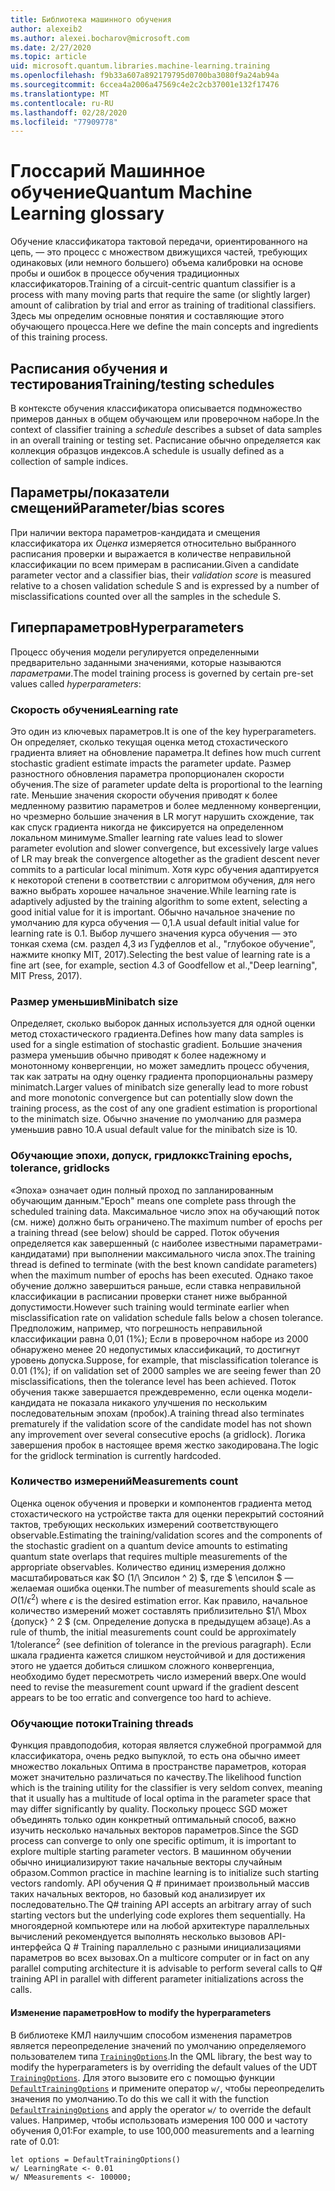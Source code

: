 ```yaml
---
title: Библиотека машинного обучения
author: alexeib2
ms.author: alexei.bocharov@microsoft.com
ms.date: 2/27/2020
ms.topic: article
uid: microsoft.quantum.libraries.machine-learning.training
ms.openlocfilehash: f9b33a607a892179795d0700ba3080f9a24ab94a
ms.sourcegitcommit: 6ccea4a2006a47569c4e2c2cb37001e132f17476
ms.translationtype: MT
ms.contentlocale: ru-RU
ms.lasthandoff: 02/28/2020
ms.locfileid: "77909778"
---
```

# <a name="quantum-machine-learning-glossary"></a><span data-ttu-id="919a9-102">Глоссарий Машинное обучение</span><span class="sxs-lookup"><span data-stu-id="919a9-102">Quantum Machine Learning glossary</span></span>

<span data-ttu-id="919a9-103">Обучение классификатора тактовой передачи, ориентированного на цепь, — это процесс с множеством движущихся частей, требующих одинаковых (или немного большего) объема калибровки на основе пробы и ошибок в процессе обучения традиционных классификаторов.</span><span class="sxs-lookup"><span data-stu-id="919a9-103">Training of a circuit-centric quantum classifier is a process with many moving parts that require the same (or slightly larger) amount of calibration by trial and error as training of traditional classifiers.</span></span> <span data-ttu-id="919a9-104">Здесь мы определим основные понятия и составляющие этого обучающего процесса.</span><span class="sxs-lookup"><span data-stu-id="919a9-104">Here we define the main concepts and ingredients of this training process.</span></span>

## <a name="trainingtesting-schedules"></a><span data-ttu-id="919a9-105">Расписания обучения и тестирования</span><span class="sxs-lookup"><span data-stu-id="919a9-105">Training/testing schedules</span></span>

<span data-ttu-id="919a9-106">В контексте обучения классификатора описывается подмножество примеров данных в общем обучающем или проверочном наборе.</span><span class="sxs-lookup"><span data-stu-id="919a9-106">In the context of classifier training a *schedule* describes a subset of data samples in an overall training or testing set.</span></span> <span data-ttu-id="919a9-107">Расписание обычно определяется как коллекция образцов индексов.</span><span class="sxs-lookup"><span data-stu-id="919a9-107">A schedule is usually defined as a collection of sample indices.</span></span>

## <a name="parameterbias-scores"></a><span data-ttu-id="919a9-108">Параметры/показатели смещений</span><span class="sxs-lookup"><span data-stu-id="919a9-108">Parameter/bias scores</span></span>

<span data-ttu-id="919a9-109">При наличии вектора параметров-кандидата и смещения классификатора их *Оценка* измеряется относительно выбранного расписания проверки и выражается в количестве неправильной классификации по всем примерам в расписании.</span><span class="sxs-lookup"><span data-stu-id="919a9-109">Given a candidate parameter vector and a classifier bias, their *validation score* is measured relative to a chosen validation schedule S and is expressed by a number of misclassifications counted over all the samples in the schedule S.</span></span>

## <a name="hyperparameters"></a><span data-ttu-id="919a9-110">Гиперпараметров</span><span class="sxs-lookup"><span data-stu-id="919a9-110">Hyperparameters</span></span>

<span data-ttu-id="919a9-111">Процесс обучения модели регулируется определенными предварительно заданными значениями, которые называются *параметрами*.</span><span class="sxs-lookup"><span data-stu-id="919a9-111">The model training process is governed by certain pre-set values called *hyperparameters*:</span></span>

### <a name="learning-rate"></a><span data-ttu-id="919a9-112">Скорость обучения</span><span class="sxs-lookup"><span data-stu-id="919a9-112">Learning rate</span></span>

<span data-ttu-id="919a9-113">Это один из ключевых параметров.</span><span class="sxs-lookup"><span data-stu-id="919a9-113">It is one of the key hyperparameters.</span></span> <span data-ttu-id="919a9-114">Он определяет, сколько текущая оценка метод стохастического градиента влияет на обновление параметра.</span><span class="sxs-lookup"><span data-stu-id="919a9-114">It defines how much current stochastic gradient estimate impacts the parameter update.</span></span> <span data-ttu-id="919a9-115">Размер разностного обновления параметра пропорционален скорости обучения.</span><span class="sxs-lookup"><span data-stu-id="919a9-115">The size of parameter update delta is proportional to the learning rate.</span></span> <span data-ttu-id="919a9-116">Меньшие значения скорости обучения приводят к более медленному развитию параметров и более медленному конвергенции, но чрезмерно большие значения в LR могут нарушить схождение, так как спуск градиента никогда не фиксируется на определенном локальном минимуме.</span><span class="sxs-lookup"><span data-stu-id="919a9-116">Smaller learning rate values lead to slower parameter evolution and slower convergence, but excessively large values of LR may break the convergence altogether as the gradient descent never commits to a particular local minimum.</span></span> <span data-ttu-id="919a9-117">Хотя курс обучения адаптируется к некоторой степени в соответствии с алгоритмом обучения, для него важно выбрать хорошее начальное значение.</span><span class="sxs-lookup"><span data-stu-id="919a9-117">While learning rate is adaptively adjusted by the training algorithm to some extent, selecting a good initial value for it is important.</span></span> <span data-ttu-id="919a9-118">Обычно начальное значение по умолчанию для курса обучения — 0,1.</span><span class="sxs-lookup"><span data-stu-id="919a9-118">A usual default initial value for learning rate is 0.1.</span></span> <span data-ttu-id="919a9-119">Выбор лучшего значения курса обучения — это тонкая схема (см. раздел 4,3 из Гудфеллов et al., "глубокое обучение", нажмите кнопку MIT, 2017).</span><span class="sxs-lookup"><span data-stu-id="919a9-119">Selecting the best value of learning rate is a fine art (see, for example, section 4.3 of Goodfellow et al.,"Deep learning", MIT Press, 2017).</span></span>

### <a name="minibatch-size"></a><span data-ttu-id="919a9-120">Размер уменьшив</span><span class="sxs-lookup"><span data-stu-id="919a9-120">Minibatch size</span></span>

<span data-ttu-id="919a9-121">Определяет, сколько выборок данных используется для одной оценки метод стохастического градиента.</span><span class="sxs-lookup"><span data-stu-id="919a9-121">Defines how many data samples is used for a single estimation of stochastic gradient.</span></span> <span data-ttu-id="919a9-122">Большие значения размера уменьшив обычно приводят к более надежному и монотонному конвергенции, но может замедлить процесс обучения, так как затраты на одну оценку градиента пропорциональны размеру minimatch.</span><span class="sxs-lookup"><span data-stu-id="919a9-122">Larger values of minibatch size generally lead to more robust and more monotonic convergence but can potentially slow down the training process, as the cost of any one gradient estimation is proportional to the minimatch size.</span></span> <span data-ttu-id="919a9-123">Обычно значение по умолчанию для размера уменьшив равно 10.</span><span class="sxs-lookup"><span data-stu-id="919a9-123">A usual default value for the minibatch size is 10.</span></span>

### <a name="training-epochs-tolerance-gridlocks"></a><span data-ttu-id="919a9-124">Обучающие эпохи, допуск, гридлоккс</span><span class="sxs-lookup"><span data-stu-id="919a9-124">Training epochs, tolerance, gridlocks</span></span>

<span data-ttu-id="919a9-125">«Эпоха» означает один полный проход по запланированным обучающим данным.</span><span class="sxs-lookup"><span data-stu-id="919a9-125">"Epoch" means one complete pass through the scheduled training data.</span></span>
<span data-ttu-id="919a9-126">Максимальное число эпох на обучающий поток (см. ниже) должно быть ограничено.</span><span class="sxs-lookup"><span data-stu-id="919a9-126">The maximum number of epochs per a training thread (see below) should be capped.</span></span> <span data-ttu-id="919a9-127">Поток обучения определяется как завершенный (с наиболее известными параметрами-кандидатами) при выполнении максимального числа эпох.</span><span class="sxs-lookup"><span data-stu-id="919a9-127">The training thread is defined to terminate (with the best known candidate parameters) when the maximum number of epochs has been executed.</span></span> <span data-ttu-id="919a9-128">Однако такое обучение должно завершиться раньше, если ставка неправильной классификации в расписании проверки станет ниже выбранной допустимости.</span><span class="sxs-lookup"><span data-stu-id="919a9-128">However such training would terminate earlier when misclassification rate on validation schedule falls below a chosen tolerance.</span></span> <span data-ttu-id="919a9-129">Предположим, например, что погрешность неправильной классификации равна 0,01 (1%); Если в проверочном наборе из 2000 обнаружено менее 20 недопустимых классификаций, то достигнут уровень допуска.</span><span class="sxs-lookup"><span data-stu-id="919a9-129">Suppose, for example, that misclassification tolerance is 0.01 (1%); if on validation set of 2000 samples we are seeing fewer than 20 misclassifications, then the tolerance level has been achieved.</span></span> <span data-ttu-id="919a9-130">Поток обучения также завершается преждевременно, если оценка модели-кандидата не показала никакого улучшения по нескольким последовательным эпохам (пробок).</span><span class="sxs-lookup"><span data-stu-id="919a9-130">A training thread also terminates prematurely if the validation score of the candidate model has not shown any improvement over several consecutive epochs (a gridlock).</span></span> <span data-ttu-id="919a9-131">Логика завершения пробок в настоящее время жестко закодирована.</span><span class="sxs-lookup"><span data-stu-id="919a9-131">The logic for the gridlock termination is currently hardcoded.</span></span>

### <a name="measurements-count"></a><span data-ttu-id="919a9-132">Количество измерений</span><span class="sxs-lookup"><span data-stu-id="919a9-132">Measurements count</span></span>

<span data-ttu-id="919a9-133">Оценка оценок обучения и проверки и компонентов градиента метод стохастического на устройстве такта для оценки перекрытий состояний тактов, требующих нескольких измерений соответствующего observable.</span><span class="sxs-lookup"><span data-stu-id="919a9-133">Estimating the training/validation scores and the components of the stochastic gradient on a quantum device amounts to estimating quantum state overlaps that requires multiple measurements of the appropriate observables.</span></span> <span data-ttu-id="919a9-134">Количество единиц измерения должно масштабироваться как $O (1/\ Эпсилон ^ 2) $, где $ \епсилон $ — желаемая ошибка оценки.</span><span class="sxs-lookup"><span data-stu-id="919a9-134">The number of measurements should scale as $O(1/\epsilon^2)$ where $\epsilon$ is the desired estimation error.</span></span>
<span data-ttu-id="919a9-135">Как правило, начальное количество измерений может составлять приблизительно $1/\ Mbox {допуск} ^ 2 $ (см. Определение допуска в предыдущем абзаце).</span><span class="sxs-lookup"><span data-stu-id="919a9-135">As a rule of thumb, the initial measurements count could be approximately $1/\mbox{tolerance}^2$ (see definition of tolerance in the previous paragraph).</span></span> <span data-ttu-id="919a9-136">Если шкала градиента кажется слишком неустойчивой и для достижения этого не удается добиться слишком сложного конвергенциа, необходимо будет пересмотреть число измерений вверх.</span><span class="sxs-lookup"><span data-stu-id="919a9-136">One would need to revise the measurement count upward if the gradient descent appears to be too erratic and convergence too hard to achieve.</span></span>

### <a name="training-threads"></a><span data-ttu-id="919a9-137">Обучающие потоки</span><span class="sxs-lookup"><span data-stu-id="919a9-137">Training threads</span></span>

<span data-ttu-id="919a9-138">Функция правдоподобия, которая является служебной программой для классификатора, очень редко выпуклой, то есть она обычно имеет множество локальных Оптима в пространстве параметров, которая может значительно различаться по качеству.</span><span class="sxs-lookup"><span data-stu-id="919a9-138">The likelihood function which is the training utility for the classifier is very seldom convex, meaning that it usually has a multitude of local optima in the parameter space that may differ significantly by quality.</span></span> <span data-ttu-id="919a9-139">Поскольку процесс SGD может объединять только один конкретный оптимальный способ, важно изучить несколько начальных векторов параметров.</span><span class="sxs-lookup"><span data-stu-id="919a9-139">Since the SGD process can converge to only one specific optimum, it is important to explore multiple starting parameter vectors.</span></span> <span data-ttu-id="919a9-140">В машинном обучении обычно инициализируют такие начальные векторы случайным образом.</span><span class="sxs-lookup"><span data-stu-id="919a9-140">Common practice in machine learning is to initialize such starting vectors randomly.</span></span> <span data-ttu-id="919a9-141">API обучения Q # принимает произвольный массив таких начальных векторов, но базовый код анализирует их последовательно.</span><span class="sxs-lookup"><span data-stu-id="919a9-141">The Q# training API accepts an arbitrary array of such starting vectors but the underlying code explores them sequentially.</span></span> <span data-ttu-id="919a9-142">На многоядерной компьютере или на любой архитектуре параллельных вычислений рекомендуется выполнять несколько вызовов API-интерфейса Q # Training параллельно с разными инициализациями параметров во всех вызовах.</span><span class="sxs-lookup"><span data-stu-id="919a9-142">On a multicore computer or in fact on any parallel computing architecture it is advisable to perform several calls to Q# training API in parallel with different parameter initializations across the calls.</span></span>

#### <a name="how-to-modify-the-hyperparameters"></a><span data-ttu-id="919a9-143">Изменение параметров</span><span class="sxs-lookup"><span data-stu-id="919a9-143">How to modify the hyperparameters</span></span>

<span data-ttu-id="919a9-144">В библиотеке КМЛ наилучшим способом изменения параметров является переопределение значений по умолчанию определяемого пользователем типа [`TrainingOptions`](xref:microsoft.quantum.machinelearning.trainingoptions).</span><span class="sxs-lookup"><span data-stu-id="919a9-144">In the QML library, the best way to modify the hyperparameters is by overriding the default values of the UDT [`TrainingOptions`](xref:microsoft.quantum.machinelearning.trainingoptions).</span></span> <span data-ttu-id="919a9-145">Для этого вызовите его с помощью функции [`DefaultTrainingOptions`](xref:microsoft.quantum.machinelearning.defaulttrainingoptions) и примените оператор `w/`, чтобы переопределить значения по умолчанию.</span><span class="sxs-lookup"><span data-stu-id="919a9-145">To do this we call it with the function [`DefaultTrainingOptions`](xref:microsoft.quantum.machinelearning.defaulttrainingoptions) and apply the operator `w/` to override the default values.</span></span> <span data-ttu-id="919a9-146">Например, чтобы использовать измерения 100 000 и частоту обучения 0,01:</span><span class="sxs-lookup"><span data-stu-id="919a9-146">For example, to use 100,000 measurements and a learning rate of 0.01:</span></span>
 ```qsharp
let options = DefaultTrainingOptions()
w/ LearningRate <- 0.01
w/ NMeasurements <- 100000;
 ```
